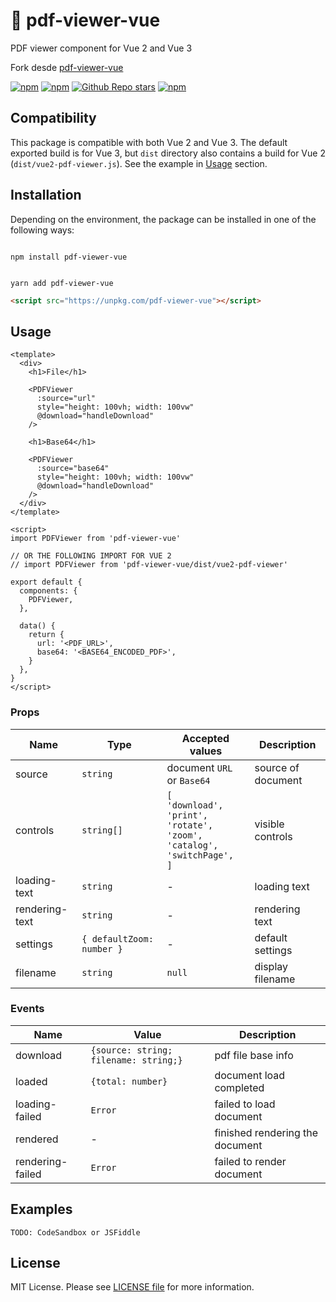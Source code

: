 # 📄 pdf-viewer-vue

PDF viewer component for Vue 2 and Vue 3

Fork desde [pdf-viewer-vue](https://github.com/DingRui12138/vue-pdf-viewer)

[![npm](https://img.shields.io/npm/v/pdf-viewer-vue)](https://npmjs.com/package/pdf-viewer-vue) [![npm](https://img.shields.io/npm/dw/pdf-viewer-vue)](https://npmjs.com/package/pdf-viewer-vue) [![Github Repo stars](https://img.shields.io/github/stars/DingRui12138/vue-pdf-viewer)](https://github.com/DingRui12138/vue-pdf-viewer) [![npm](https://img.shields.io/npm/l/pdf-viewer-vue)](https://github.com/DingRui12138/vue-pdf-viewer/blob/master/LICENSE)

## Compatibility

This package is compatible with both Vue 2 and Vue 3. The default exported build is for Vue 3, but `dist` directory also contains a build for Vue 2 (`dist/vue2-pdf-viewer.js`). See the example in [Usage](#usage) section.

## Installation

Depending on the environment, the package can be installed in one of the following ways:

```shell

npm install pdf-viewer-vue

```

```shell

yarn add pdf-viewer-vue

```

```html
<script src="https://unpkg.com/pdf-viewer-vue"></script>
```

## Usage

```vue
<template>
  <div>
    <h1>File</h1>

    <PDFViewer
      :source="url"
      style="height: 100vh; width: 100vw"
      @download="handleDownload"
    />

    <h1>Base64</h1>

    <PDFViewer
      :source="base64"
      style="height: 100vh; width: 100vw"
      @download="handleDownload"
    />
  </div>
</template>

<script>
import PDFViewer from 'pdf-viewer-vue'

// OR THE FOLLOWING IMPORT FOR VUE 2
// import PDFViewer from 'pdf-viewer-vue/dist/vue2-pdf-viewer'

export default {
  components: {
    PDFViewer,
  },

  data() {
    return {
      url: '<PDF_URL>',
      base64: '<BASE64_ENCODED_PDF>',
    }
  },
}
</script>
```

### Props

| Name           | Type                      | Accepted values                                                                                                 | Description        |
| -------------- | ------------------------- | --------------------------------------------------------------------------------------------------------------- | ------------------ |
| source         | `string`                  | document `URL` or `Base64`                                                                                      | source of document |
| controls       | `string[]`                | `[`<br/>`'download',`<br/>`'print',`<br/>`'rotate',`<br/>`'zoom',`<br/>`'catalog',`<br/>`'switchPage',`<br/>`]` | visible controls   |
| loading-text   | `string`                  | -                                                                                                               | loading text       |
| rendering-text | `string`                  | -                                                                                                               | rendering text     |
| settings       | `{ defaultZoom: number }` | -                                                                                                               | default settings   |
| filename       | `string`                  | `null`                                                                                                          | display filename   |

### Events

| Name             | Value                                 | Description                     |
| ---------------- | ------------------------------------- | ------------------------------- |
| download         | `{source: string; filename: string;}` | pdf file base info              |
| loaded           | `{total: number}`                     | document load completed         |
| loading-failed   | `Error`                               | failed to load document         |
| rendered         | -                                     | finished rendering the document |
| rendering-failed | `Error`                               | failed to render document       |

## Examples

```
TODO: CodeSandbox or JSFiddle
```

## License

MIT License. Please see [LICENSE file](LICENSE) for more information.
